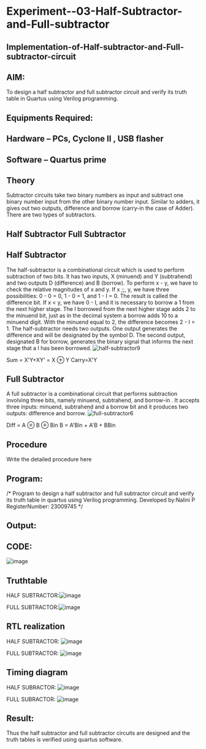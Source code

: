 # Experiment--03-Half-Subtractor-and-Full-subtractor
## Implementation-of-Half-subtractor-and-Full-subtractor-circuit
## AIM:
To design a half subtractor and full subtractor circuit and verify its truth table in Quartus using Verilog programming.

## Equipments Required:
## Hardware – PCs, Cyclone II , USB flasher
## Software – Quartus prime
## Theory
Subtractor circuits take two binary numbers as input and subtract one binary number input from the other binary number input. Similar to adders, it gives out two outputs, difference and borrow (carry-in the case of Adder). There are two types of subtractors.

## Half Subtractor Full Subtractor
## Half Subtractor
The half-subtractor is a combinational circuit which is used to perform subtraction of two bits. It has two inputs, X (minuend) and Y (subtrahend) and two outputs D (difference) and B (borrow). To perform x - y, we have to check the relative magnitudes of x and y. If x ;;, y, we have three possibilities: 0 - 0 = 0, 1 - 0 = 1, and 1 - I = 0. The result is called the difference bit. If x < y, we have 0 - I, and it is necessary to borrow a 1 from the next higher stage. The I borrowed from the next higher stage adds 2 to the minuend bit, just as in the decimal system a borrow adds 10 to a minuend digit. With the minuend equal to 2, the difference becomes 2 - I = 1. The half-subtractor needs two outputs. One output generates the difference and will be designated by the symbol D. The second output, designated B for borrow, generates the binary signal that informs the next stage that a I has been borrowed.
![half-subtractor9](https://user-images.githubusercontent.com/36288975/166112538-58c3bc7c-ee5d-4e6a-ac8d-8e8328efe27a.png)


Sum = X'Y+XY' = X ⊕ Y
Carry=X'Y

## Full Subtractor
A full subtractor is a combinational circuit that performs subtraction involving three bits, namely minuend, subtrahend, and borrow-in . It accepts three inputs: minuend, subtrahend and a borrow bit and it produces two outputs: difference and borrow. 
![full-subtractor6](https://user-images.githubusercontent.com/36288975/166112541-24c68359-3de8-4674-ae22-8272ffc385ed.png)


Diff = A ⊕ B ⊕ Bin B = A'Bin + A'B + BBin

## Procedure



Write the detailed procedure here 


## Program:
/*
Program to design a half subtractor and full subtractor circuit and verify its truth table in quartus using Verilog programming.
Developed by:Nalini P 
RegisterNumber: 23009745
*/

## Output:
## CODE:

![image](https://github.com/Nalini23009745/Experiment--03-Half-Subtractor-and-Full-subtractor/assets/149347484/f6b523c4-a20e-4ad9-a96e-e6b53a7b6fe0)


## Truthtable
HALF SUBTRACTOR:![image](https://github.com/Nalini23009745/Experiment--03-Half-Subtractor-and-Full-subtractor/assets/149347484/8cfa3e36-3489-4e65-962b-55a89e73578b)



FULL SUBTRACTOR:![image](https://github.com/Nalini23009745/Experiment--03-Half-Subtractor-and-Full-subtractor/assets/149347484/3c1f9c9c-bd9d-4620-83c5-c4db59302a0f)


##  RTL realization
HALF SUBTRACTOR:
![image](https://github.com/Nalini23009745/Experiment--03-Half-Subtractor-and-Full-subtractor/assets/149347484/7d425225-2ab6-474d-99e9-4be10cf649eb)

FULL SUBTRACTOR:
![image](https://github.com/Nalini23009745/Experiment--03-Half-Subtractor-and-Full-subtractor/assets/149347484/38d98959-1c35-4403-8f62-676cad104fa6)

## Timing diagram 
HALF SUBRACTOR:
![image](https://github.com/Nalini23009745/Experiment--03-Half-Subtractor-and-Full-subtractor/assets/149347484/09b4e864-853c-47d9-9667-e7af396f62f3)

FULL SUBRACTOR:
![image](https://github.com/Nalini23009745/Experiment--03-Half-Subtractor-and-Full-subtractor/assets/149347484/5c43ec28-8be2-4ab0-9df9-0536d2871149)

## Result:
Thus the half subtractor and full subtractor circuits are designed and the truth tables is verified using quartus software.
